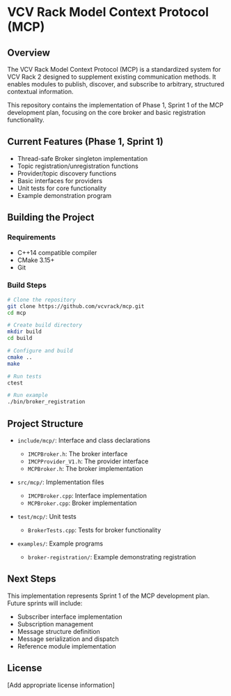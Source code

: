 # VCV Rack Model Context Protocol (MCP)

## Overview

The VCV Rack Model Context Protocol (MCP) is a standardized system for VCV Rack 2 designed to supplement existing communication methods. It enables modules to publish, discover, and subscribe to arbitrary, structured contextual information.

This repository contains the implementation of Phase 1, Sprint 1 of the MCP development plan, focusing on the core broker and basic registration functionality.

## Current Features (Phase 1, Sprint 1)

- Thread-safe Broker singleton implementation
- Topic registration/unregistration functions
- Provider/topic discovery functions
- Basic interfaces for providers
- Unit tests for core functionality
- Example demonstration program

## Building the Project

### Requirements

- C++14 compatible compiler
- CMake 3.15+
- Git

### Build Steps

```bash
# Clone the repository
git clone https://github.com/vcvrack/mcp.git
cd mcp

# Create build directory
mkdir build
cd build

# Configure and build
cmake ..
make

# Run tests
ctest

# Run example
./bin/broker_registration
```

## Project Structure

- `include/mcp/`: Interface and class declarations
  - `IMCPBroker.h`: The broker interface 
  - `IMCPProvider_V1.h`: The provider interface
  - `MCPBroker.h`: The broker implementation

- `src/mcp/`: Implementation files
  - `IMCPBroker.cpp`: Interface implementation
  - `MCPBroker.cpp`: Broker implementation

- `test/mcp/`: Unit tests
  - `BrokerTests.cpp`: Tests for broker functionality

- `examples/`: Example programs
  - `broker-registration/`: Example demonstrating registration

## Next Steps

This implementation represents Sprint 1 of the MCP development plan. Future sprints will include:

- Subscriber interface implementation
- Subscription management
- Message structure definition
- Message serialization and dispatch
- Reference module implementation

## License

[Add appropriate license information] 